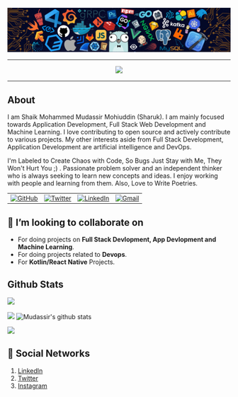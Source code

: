 <!-- ----------- HEAD SECTION ------------ -->

![banner.png](./images/github-banner.png)

<hr>

<p align="center">
  <img src="https://readme-typing-svg.herokuapp.com?color=0d8eceF&size=30&center=true&vCenter=true&width=550&height=70&lines=Hey+There+👋,+I'm+Mudassir;An+Open+Source+Contributor+☀;Full+Stack+Web+Developer+💻;An+Android+Developer+📱;+Loves+To+Do+Innovative+Projects+🛠;Independent+Problem+Solver+🕵;And+An+AI+Enthusiast">
</p>

<hr>

## About

I am Shaik Mohammed Mudassir Mohiuddin (Sharuk). I am mainly focused towards Application Development, Full Stack Web Development and Machine Learning. I love contributing to open source and actively contribute to various projects. My other interests aside from Full Stack Development, Application Development are artificial intelligence and DevOps.

I'm Labeled to Create Chaos with Code, So Bugs Just Stay with Me, They Won't Hurt You ;) .
Passionate problem solver and an independent thinker who is always seeking to learn new concepts and ideas. I enjoy working with people and learning from them. Also, Love to Write Poetries.

<table>
  <tr>
      <td><a href="https://github.com/sharuk2k3"><img src="https://img.shields.io/github/followers/sharuk2k3.svg?label=GitHub&style=social" alt="GitHub"></a></td>
    <td><a href="https://twitter.com/sharuk_2k3"><img src="https://img.shields.io/twitter/follow/sharuk_2k3?label=Twitter&style=social" alt="Twitter"></a></td>
    <td><a href="https://www.linkedin.com/in/shaik-mohammed-mudassir-mohiuddin/"><img src="https://img.shields.io/badge/LinkedIn--_.svg?style=social&logo=linkedin" alt="LinkedIn"></a></td>
    <td><a href="mailto:sharuksharuk46@gmail.com"><img src="https://img.shields.io/badge/Gmail--_.svg?style=social&logo=gmail" alt="Gmail"></a></td>
  </tr>
</table>


## 👯 I’m looking to collaborate on

* For doing projects on **Full Stack Devlopment, App Devlopment and Machine Learning**.
* For doing projects related to **Devops**.
* For **Kotlin/React Native** Projects.

## Github Stats

![](https://activity-graph.herokuapp.com/graph?username=sharuk2k3&theme=react-dark&hide_border=true&area=true)

<img src="https://github-readme-streak-stats.herokuapp.com/?user=sharuk2k3">

<img src="https://github-readme-stats.vercel.app/api?username=sharuk2k3&count_private=true&show_icons=true&theme=light" alt="Mudassir's github stats"/>


<br>


![](https://visitor-badge.glitch.me/badge?page_id=sharuk2k3)


## 👨 Social Networks

1. [LinkedIn](https://www.linkedin.com/in/shaik-mohammed-mudassir-mohiuddin/)<!-- 2. [Portfolio](https://yash621.github.io/portfolio_me/) 3. [Medium](https://medium.com/@yg17381) -->
2. [Twitter](https://twitter.com/sharuk_2k3/)
3. [Instagram](https://www.instagram.com/sharuk_2k3/)
